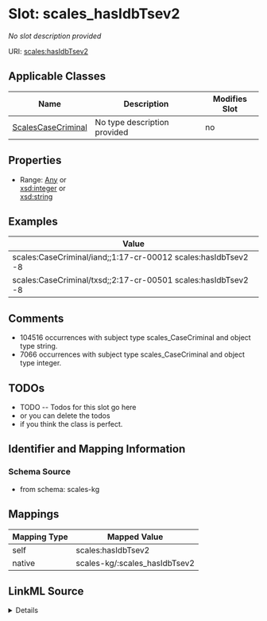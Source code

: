 

# Slot: scales_hasIdbTsev2


_No slot description provided_





URI: [scales:hasIdbTsev2](http://schemas.scales-okn.org/rdf/scales#hasIdbTsev2)



<!-- no inheritance hierarchy -->





## Applicable Classes

| Name | Description | Modifies Slot |
| --- | --- | --- |
| [ScalesCaseCriminal](../classes/ScalesCaseCriminal.md) | No type description provided |  no  |







## Properties

* Range: [Any](../classes/Any.md)&nbsp;or&nbsp;<br />[xsd:integer](http://www.w3.org/2001/XMLSchema#integer)&nbsp;or&nbsp;<br />[xsd:string](http://www.w3.org/2001/XMLSchema#string)






## Examples

| Value |
| --- |
| scales:CaseCriminal/iand;;1:17-cr-00012 scales:hasIdbTsev2 -8 |
| scales:CaseCriminal/txsd;;2:17-cr-00501 scales:hasIdbTsev2 -8 |

## Comments

* 104516 occurrences with subject type scales_CaseCriminal and object type string.
* 7066 occurrences with subject type scales_CaseCriminal and object type integer.

## TODOs

* TODO -- Todos for this slot go here
* or you can delete the todos
* if you think the class is perfect.

## Identifier and Mapping Information







### Schema Source


* from schema: scales-kg




## Mappings

| Mapping Type | Mapped Value |
| ---  | ---  |
| self | scales:hasIdbTsev2 |
| native | scales-kg/:scales_hasIdbTsev2 |




## LinkML Source

<details>
```yaml
name: scales_hasIdbTsev2
description: No slot description provided
todos:
- TODO -- Todos for this slot go here
- or you can delete the todos
- if you think the class is perfect.
comments:
- 104516 occurrences with subject type scales_CaseCriminal and object type string.
- 7066 occurrences with subject type scales_CaseCriminal and object type integer.
examples:
- value: scales:CaseCriminal/iand;;1:17-cr-00012 scales:hasIdbTsev2 -8
- value: scales:CaseCriminal/txsd;;2:17-cr-00501 scales:hasIdbTsev2 -8
from_schema: scales-kg
rank: 1000
slot_uri: scales:hasIdbTsev2
alias: scales_hasIdbTsev2
domain_of:
- scales_CaseCriminal
range: Any
any_of:
- range: integer
- range: string

```
</details>
